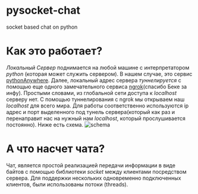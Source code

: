 # pysocket-chat
socket based chat on python

# Как это работает?
*Локальный Сервер* поднимается на любой машине с интерпретатором *python* (которая может служить сервером). В нашем случае, это сервис [pythonAnywhere](https://pythonanywhere.com).
Далее, локальный адрес сервера *туннелируется* с помощью еще одного замечательного сервиса [ngrok](https://ngrok.com/)(спасибо Беке за инфу). Простыми словами, из глобальной сети доступа к *localhost* серверу нет. С помощью туннелирования с ngrok мы открываем наш *localhost* для всего мира. Для работы соответственно используются ip адрес и порт выделенного под тунель сервера(который как раз и перенаправит нас на нужный нам *localhost*, который прослушивается постоянно). Ниже есть схема.
![schema](https://github.com/zhanser1k/pysocket-chat/blob/master/scheme.png "Схема")
# А что насчет чата?
Чат, является простой реализацией передачи информации в виде байтов с помощью библиотеки *socket* между клиентами посредством сервера. Для поддержки нескольких одновременно подключенных клиентов, были использованы потоки (threads).
